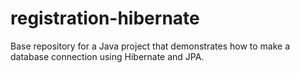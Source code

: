 # registration-hibernate
Base repository for a Java project that demonstrates how to make a database connection using Hibernate and JPA.

